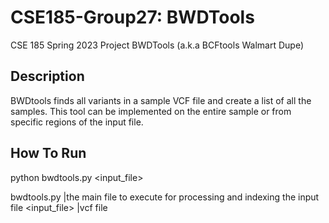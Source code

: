 # CSE185-Group27: BWDTools
CSE 185 Spring 2023 Project
BWDTools (a.k.a BCFtools Walmart Dupe)

## Description
BWDtools finds all variants in a sample VCF file and create a list of all the samples. This tool can be implemented on the entire sample or from specific regions of the input file. 

## How To Run
python bwdtools.py <input_file>

bwdtools.py |the main file to execute for processing and indexing the input file
<input_file>    |vcf file
